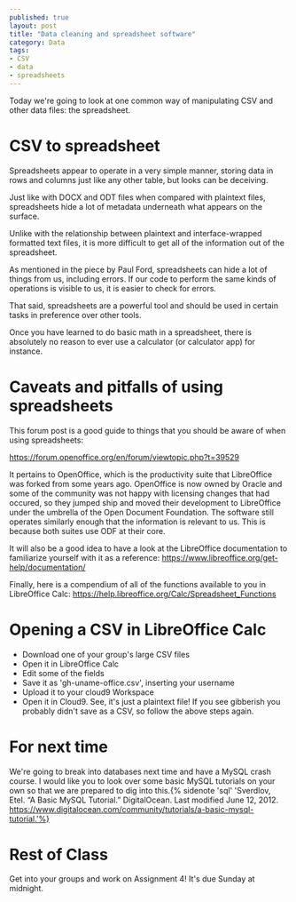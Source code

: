 ```yaml
---
published: true
layout: post
title: "Data cleaning and spreadsheet software"
category: Data
tags: 
- CSV
- data
- spreadsheets
---
```


Today we're going to look at one common way of manipulating CSV and other data files: the spreadsheet. 
<excerpt/>

# CSV to spreadsheet

Spreadsheets appear to operate in a very simple manner, storing data in rows and columns just like any other table, but looks can be deceiving. 

Just like with DOCX and ODT files when compared with plaintext files, spreadsheets hide a lot of metadata underneath what appears on the surface. 

Unlike with the relationship between plaintext and interface-wrapped formatted text files, it is more difficult to get all of the information out of the spreadsheet. 

As mentioned in the piece by Paul Ford, spreadsheets can hide a lot of things from us, including errors. 
If our code to perform the same kinds of operations is visible to us, it is easier to check for errors. 

That said, spreadsheets are a powerful tool and should be used in certain tasks in preference over other tools. 

Once you have learned to do basic math in a spreadsheet, there is absolutely no reason to ever use a calculator (or calculator app) for instance.

# Caveats and pitfalls of using spreadsheets

This forum post is a good guide to things that you should be aware of when using spreadsheets:

https://forum.openoffice.org/en/forum/viewtopic.php?t=39529

It pertains to OpenOffice, which is the productivity suite that LibreOffice was forked from some years ago. 
OpenOffice is now owned by Oracle and some of the community was not happy with licensing changes that had occured, so they jumped ship and moved their development to LibreOffice under the umbrella of the Open Document Foundation. 
The software still operates similarly enough that the information is relevant to us. 
This is because both suites use ODF at their core. 

It will also be a good idea to have a look at the LibreOffice documentation to familiarize yourself with it as a reference: https://www.libreoffice.org/get-help/documentation/

Finally, here is a compendium of all of the functions available to you in LibreOffice Calc: https://help.libreoffice.org/Calc/Spreadsheet_Functions

# Opening a CSV in LibreOffice Calc

* Download one of your group's large CSV files
* Open it in LibreOffice Calc
* Edit some of the fields
* Save it as 'gh-uname-office.csv', inserting your username
* Upload it to your cloud9 Workspace
* Open it in Cloud9.  See, it's just a plaintext file!  If you see gibberish you probably didn't save as a CSV, so follow the above steps again.

# For next time

We're going to break into databases next time and have a MySQL crash course. 
I would like you to look over some basic MySQL tutorials on your own so that we are prepared to dig into this.{% sidenote 'sql' 'Sverdlov, Etel. “A Basic MySQL Tutorial.” DigitalOcean. Last modified June 12, 2012. https://www.digitalocean.com/community/tutorials/a-basic-mysql-tutorial.'%} 

# Rest of Class

Get into your groups and work on Assignment 4! It's due Sunday at midnight.